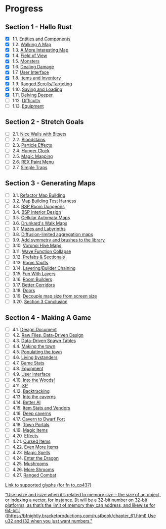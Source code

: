 # Progress
## Section 1 - Hello Rust
* [x] 1.1. [Entities and Components](https://bfnightly.bracketproductions.com/rustbook/chapter_2.html)
* [x] 1.2. [Walking A Map](https://bfnightly.bracketproductions.com/rustbook/chapter_3.html)
* [x] 1.3. [A More Interesting Map](https://bfnightly.bracketproductions.com/rustbook/chapter_4.html)
* [x] 1.4. [Field of View](https://bfnightly.bracketproductions.com/rustbook/chapter_5.html)
* [x] 1.5. [Monsters](https://bfnightly.bracketproductions.com/rustbook/chapter_6.html)
* [x] 1.6. [Dealing Damage](https://bfnightly.bracketproductions.com/rustbook/chapter_7.html)
* [x] 1.7. [User Interface](https://bfnightly.bracketproductions.com/rustbook/chapter_8.html)
* [x] 1.8. [Items and Inventory](https://bfnightly.bracketproductions.com/rustbook/chapter_9.html)
* [x] 1.9. [Ranged Scrolls/Targeting](https://bfnightly.bracketproductions.com/rustbook/chapter_10.html)
* [x] 1.10. [Saving and Loading](https://bfnightly.bracketproductions.com/rustbook/chapter_11.html)
* [x] 1.11. [Delving Deeper](https://bfnightly.bracketproductions.com/rustbook/chapter_12.html)
* [ ] 1.12. [Difficulty](https://bfnightly.bracketproductions.com/rustbook/chapter_13.html)
* [ ] 1.13. [Equipment](https://bfnightly.bracketproductions.com/rustbook/chapter_14.html)
## Section 2 - Stretch Goals
* [ ] 2.1. [Nice Walls with Bitsets](https://bfnightly.bracketproductions.com/rustbook/chapter_16.html)
* [ ] 2.2. [Bloodstains](https://bfnightly.bracketproductions.com/rustbook/chapter_17.html)
* [ ] 2.3. [Particle Effects](https://bfnightly.bracketproductions.com/rustbook/chapter_18.html)
* [ ] 2.4. [Hunger Clock](https://bfnightly.bracketproductions.com/rustbook/chapter_19.html)
* [ ] 2.5. [Magic Mapping](https://bfnightly.bracketproductions.com/rustbook/chapter_20.html)
* [ ] 2.6. [REX Paint Menu](https://bfnightly.bracketproductions.com/rustbook/chapter_21.html)
* [ ] 2.7. [Simple Traps](https://bfnightly.bracketproductions.com/rustbook/chapter_22.html)
## Section 3 - Generating Maps
* [ ] 3.1. [Refactor Map Building](https://bfnightly.bracketproductions.com/rustbook/chapter_23.html)
* [ ] 3.2. [Map Building Test Harness](https://bfnightly.bracketproductions.com/rustbook/chapter_24.html)
* [ ] 3.3. [BSP Room Dungeons](https://bfnightly.bracketproductions.com/rustbook/chapter_25.html)
* [ ] 3.4. [BSP Interior Design](https://bfnightly.bracketproductions.com/rustbook/chapter_26.html)
* [ ] 3.5. [Cellular Automata Maps](https://bfnightly.bracketproductions.com/rustbook/chapter_27.html)
* [ ] 3.6. [Drunkard's Walk Maps](https://bfnightly.bracketproductions.com/rustbook/chapter_28.html)
* [ ] 3.7. [Mazes and Labyrinths](https://bfnightly.bracketproductions.com/rustbook/chapter_29.html)
* [ ] 3.8. [Diffusion-limited aggregation maps](https://bfnightly.bracketproductions.com/rustbook/chapter_30.html)
* [ ] 3.9. [Add symmetry and brushes to the library](https://bfnightly.bracketproductions.com/rustbook/chapter_31.html)
* [ ] 3.10. [Voronoi Hive Maps](https://bfnightly.bracketproductions.com/rustbook/chapter_32.html)
* [ ] 3.11. [Wave Function Collapse](https://bfnightly.bracketproductions.com/rustbook/chapter_33.html)
* [ ] 3.12. [Prefabs & Sectionals](https://bfnightly.bracketproductions.com/rustbook/chapter_34.html)
* [ ] 3.13. [Room Vaults](https://bfnightly.bracketproductions.com/rustbook/chapter_35.html)
* [ ] 3.14. [Layering/Builder Chaining](https://bfnightly.bracketproductions.com/rustbook/chapter_36.html)
* [ ] 3.15. [Fun With Layers](https://bfnightly.bracketproductions.com/rustbook/chapter_37.html)
* [ ] 3.16. [Room Builders](https://bfnightly.bracketproductions.com/rustbook/chapter_38.html)
* [ ] 3.17. [Better Corridors](https://bfnightly.bracketproductions.com/rustbook/chapter_39.html)
* [ ] 3.18. [Doors](https://bfnightly.bracketproductions.com/rustbook/chapter_40.html)
* [ ] 3.19. [Decouple map size from screen size](https://bfnightly.bracketproductions.com/rustbook/chapter_41.html)
* [ ] 3.20. [Section 3 Conclusion](https://bfnightly.bracketproductions.com/rustbook/chapter_42.html)
## Section 4 - Making A Game
* [ ] 4.1. [Design Document](https://bfnightly.bracketproductions.com/rustbook/chapter_44.html)
* [ ] 4.2. [Raw Files, Data-Driven Design](https://bfnightly.bracketproductions.com/rustbook/chapter_45.html)
* [ ] 4.3. [Data-Driven Spawn Tables](https://bfnightly.bracketproductions.com/rustbook/chapter_46.html)
* [ ] 4.4. [Making the town](https://bfnightly.bracketproductions.com/rustbook/chapter_47.html)
* [ ] 4.5. [Populating the town](https://bfnightly.bracketproductions.com/rustbook/chapter_48.html)
* [ ] 4.6. [Living bystanders](https://bfnightly.bracketproductions.com/rustbook/chapter_49.html)
* [ ] 4.7. [Game Stats](https://bfnightly.bracketproductions.com/rustbook/chapter_50.html)
* [ ] 4.8. [Equipment](https://bfnightly.bracketproductions.com/rustbook/chapter_51.html)
* [ ] 4.9. [User Interface](https://bfnightly.bracketproductions.com/rustbook/chapter_52.html)
* [ ] 4.10. [Into the Woods!](https://bfnightly.bracketproductions.com/rustbook/chapter_53.html)
* [ ] 4.11. [XP](https://bfnightly.bracketproductions.com/rustbook/chapter_54.html)
* [ ] 4.12. [Backtracking](https://bfnightly.bracketproductions.com/rustbook/chapter_55.html)
* [ ] 4.13. [Into the caverns](https://bfnightly.bracketproductions.com/rustbook/chapter_56.html)
* [ ] 4.14. [Better AI](https://bfnightly.bracketproductions.com/rustbook/chapter_57.html)
* [ ] 4.15. [Item Stats and Vendors](https://bfnightly.bracketproductions.com/rustbook/chapter_58.html)
* [ ] 4.16. [Deep caverns](https://bfnightly.bracketproductions.com/rustbook/chapter_59.html)
* [ ] 4.17. [Cavern to Dwarf Fort](https://bfnightly.bracketproductions.com/rustbook/chapter_60.html)
* [ ] 4.18. [Town Portals](https://bfnightly.bracketproductions.com/rustbook/chapter_61.html)
* [ ] 4.19. [Magic Items](https://bfnightly.bracketproductions.com/rustbook/chapter_62.html)
* [ ] 4.20. [Effects](https://bfnightly.bracketproductions.com/rustbook/chapter_63.html)
* [ ] 4.21. [Cursed Items](https://bfnightly.bracketproductions.com/rustbook/chapter_64.html)
* [ ] 4.22. [Even More Items](https://bfnightly.bracketproductions.com/rustbook/chapter_65.html)
* [ ] 4.23. [Magic Spells](https://bfnightly.bracketproductions.com/rustbook/chapter_66.html)
* [ ] 4.24. [Enter the Dragon](https://bfnightly.bracketproductions.com/rustbook/chapter_67.html)
* [ ] 4.25. [Mushrooms](https://bfnightly.bracketproductions.com/rustbook/chapter_68.html)
* [ ] 4.26. [More Shrooms](https://bfnightly.bracketproductions.com/rustbook/chapter_69.html)
* [ ] 4.27. [Ranged Combat](https://bfnightly.bracketproductions.com/rustbook/chapter_70.html)

[Link to supported glyphs (for fn to_cp437)](https://docs.rs/rltk/0.5.15/src/rltk/codepage437.rs.html#2-276)

["Use usize and isize when it’s related to memory size – the size of an object, or indexing a vector, for instance. [It will be a 32-bit number on 32-bit platforms, as that’s the limit of memory they can address, and likewise for 64-bit.]((https://bfnightly.bracketproductions.com/rustbook/chapter_61.html)
Use u32 and i32 when you just want numbers."](https://users.rust-lang.org/t/i32-vs-isize-u32-vs-usize/22657/3)
